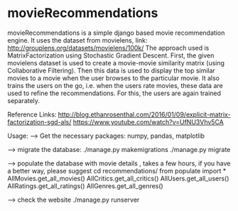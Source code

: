 # movieRecommendations

movieRecommendations is a simple django based movie recommendation engine. It uses the dataset from movielens, link: http://grouplens.org/datasets/movielens/100k/
The approach used is MatrixFactorization using Stochastic Gradient Descent. First, the given movielens dataset is used to create a movie-movie similarity matrix (using Collaborative Filtering). Then this data is used to display the top similar movies to a movie when the user browses to the particular movie.
It also trains the users on the go, i.e. when the users rate movies, these data are used to refine the recommendations. For this, the users are again trained separately.

Reference Links:
http://blog.ethanrosenthal.com/2016/01/09/explicit-matrix-factorization-sgd-als/
https://www.youtube.com/watch?v=UfNU3Vhv5CA

Usage:
--> Get the necessary packages: 
    numpy, pandas, matplotlib

--> migrate the database: 
    ./manage.py makemigrations
    ./manage.py migrate
    
--> populate the database with movie details , takes a few hours, if you have a better way, please suggest
    cd recommendations/
    from populate import *
    AllMovies.get_all_movies()
    AllCritics.get_all_critics()
    AllUsers.get_all_users()
    AllRatings.get_all_ratings() 
    AllGenres.get_all_genres()
    
--> check the website
    ./manage.py runserver
